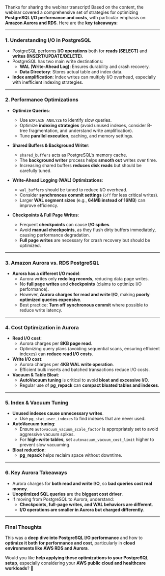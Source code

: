 Thanks for sharing the webinar transcript! Based on the content, the webinar covered a comprehensive set of strategies for optimizing **PostgreSQL I/O performance and costs**, with particular emphasis on **Amazon Aurora and RDS**. Here are the **key takeaways**:

---

### **1. Understanding I/O in PostgreSQL**
- PostgreSQL performs **I/O operations** both for **reads (SELECT)** and **writes (INSERT/UPDATE/DELETE)**.
- PostgreSQL has two main write destinations:
  - **WAL (Write-Ahead Log)**: Ensures durability and crash recovery.
  - **Data Directory**: Stores actual table and index data.
- **Index amplification**: Index writes can multiply I/O overhead, especially with inefficient indexing strategies.

---

### **2. Performance Optimizations**
- **Optimize Queries**:
  - Use `EXPLAIN ANALYZE` to identify slow queries.
  - Optimize **indexing strategies** (avoid unused indexes, consider B-tree fragmentation, and understand write amplification).
  - Tune **parallel execution**, caching, and memory settings.

- **Shared Buffers & Background Writer**:
  - `shared_buffers` acts as PostgreSQL’s memory cache.
  - The **background writer** process helps **smooth out** writes over time.
  - Increasing shared buffers **reduces disk reads** but should be carefully tuned.

- **Write-Ahead Logging (WAL) Optimizations**:
  - `wal_buffers` should be tuned to reduce I/O overhead.
  - Consider **synchronous commit settings** (`off` for less critical writes).
  - Larger **WAL segment sizes** (e.g., **64MB instead of 16MB**) can improve efficiency.

- **Checkpoints & Full Page Writes**:
  - Frequent **checkpoints** can cause **I/O spikes**.
  - Avoid **manual checkpoints**, as they flush dirty buffers immediately, causing performance degradation.
  - **Full page writes** are necessary for crash recovery but should be optimized.

---

### **3. Amazon Aurora vs. RDS PostgreSQL**
- **Aurora has a different I/O model**:
  - Aurora writes only **redo log records**, reducing data page writes.
  - No **full page writes** and **checkpoints** (claims to optimize I/O performance).
  - However, **Aurora charges for read and write I/O**, making **poorly optimized queries expensive**.
  - Best practice: **Turn off synchronous commit** where possible to reduce write latency.

---

### **4. Cost Optimization in Aurora**
- **Read I/O cost**:
  - Aurora charges per **8KB page read**.
  - Optimizing query plans (avoiding sequential scans, ensuring efficient indexes) can **reduce read I/O costs**.
- **Write I/O cost**:
  - Aurora charges per **4KB WAL write operation**.
  - Efficient bulk inserts and batched transactions reduce I/O costs.
- **Vacuum & Table Bloat**:
  - **AutoVacuum tuning** is critical to avoid **bloat and excessive I/O**.
  - Regular use of **pg_repack** can **compact bloated tables and indexes**.

---

### **5. Index & Vacuum Tuning**
- **Unused indexes cause unnecessary writes**.
  - Use `pg_stat_user_indexes` to find indexes that are never used.
- **AutoVacuum tuning**:
  - Ensure `autovacuum_vacuum_scale_factor` is appropriately set to avoid aggressive vacuum spikes.
  - For **high-write tables**, set `autovacuum_vacuum_cost_limit` higher to prevent slow vacuuming.
- **Bloat reduction**:
  - **pg_repack** helps reclaim space without downtime.

---

### **6. Key Aurora Takeaways**
- Aurora charges for **both read and write I/O**, so **bad queries cost real money**.
- **Unoptimized SQL queries** are the **biggest cost driver**.
- If moving from PostgreSQL to Aurora, understand:
  - **Checkpoints, full-page writes, and WAL behaviors are different**.
  - **I/O operations are smaller in Aurora but charged differently**.

---

### **Final Thoughts**
This was a **deep dive into PostgreSQL I/O performance** and how to **optimize it both for performance and cost**, particularly in **cloud environments like AWS RDS and Aurora**. 

Would you like **help applying these optimizations to your PostgreSQL setup**, especially considering your **AWS public cloud and healthcare workloads**? 🚀

